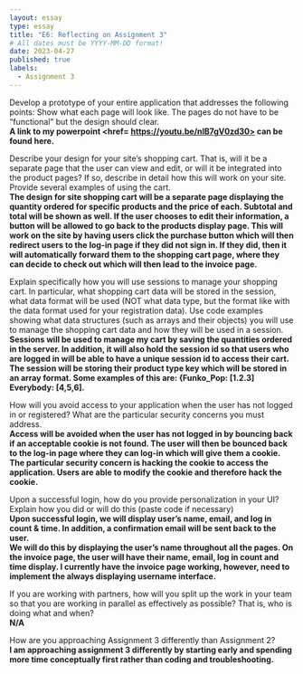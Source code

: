 ```yaml
---
layout: essay
type: essay
title: "E6: Reflecting on Assignment 3"
# All dates must be YYYY-MM-DD format!
date: 2023-04-27
published: true
labels:
  - Assignment 3 
---
```

Develop a prototype of your entire application that addresses the following points: 
Show what each page will look like. The pages do not have to be “functional” but the design should clear. <br>
**A link to my powerpoint <href= https://youtu.be/nlB7gV0zd30> can be found here.**  

Describe your design for your site’s shopping cart. That is, will it be a separate page that the user can view and edit, or will it be integrated into the product pages? If so, describe in detail how this will work on your site. Provide several examples of using the cart. <br>
**The design for site shopping cart will be a separate page displaying the quantity ordered for specific products and the price of each. Subtotal and total will be shown as well. If the user chooses to edit their information, a button will be allowed to go back to the products display page. This will work on the site by having users click the purchase button which will then redirect users to the log-in page if they did not sign in. If they did, then it will automatically forward them to the shopping cart page, where they can decide to check out which will then lead to the invoice page.**  

Explain specifically how you will use sessions to manage your shopping cart. In particular, what shopping cart data will be stored in the session, what data format will be used (NOT what data type, but the format like with the data format used for your registration data). Use code examples showing what data structures (such as arrays and their objects) you will use to manage the shopping cart data and how they will be used in a session. <br> 
**Sessions will be used to manage my cart by saving the quantities ordered in the server. In addition, it will also hold the session id so that users who are logged in will be able to have a unique session id to access their cart. The session will be storing their product type key which will be stored in an array format. Some examples of this are:  {Funko_Pop: [1.2.3] Everybody: [4,5,6].**

How will you avoid access to your application when the user has not logged in or registered? What are the particular security concerns you must address.<BR>
**Access will be avoided when the user has not logged in by bouncing back if an acceptable cookie is not found. The user will then be bounced back to the log-in page where they can log-in which will give them a cookie. The particular security concern is hacking the cookie to access the application. Users are able to modify the cookie and therefore hack the cookie.**

Upon a successful login, how do you provide personalization in your UI? Explain how you did or will do this (paste code if necessary)<br>
**Upon successful login, we will display user’s name, email, and log in count & time. In addition, a confirmation email will be sent back to the user.  
We will do this by displaying the user’s name throughout all the pages. On the invoice page, the user will have their name, email, log in count and time display. I currently have the invoice page working, however, need to implement the always displaying username interface.**  

If you are working with partners, how will you split up the work in your team so that you are working in parallel as effectively as possible? That is, who is doing what and when? <br>
**N/A**

How are you approaching Assignment 3 differently than Assignment 2? <br>
**I am approaching assignment 3 differently by starting early and spending more time conceptually first rather than coding and troubleshooting.**  

 

 

